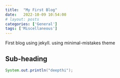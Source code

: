 ```yaml
---
title:  "My First Blog"
date:   2022-10-09 10:54:00
# layout: posts
categories: ['General']
tags: ['Miscellaneous']
---
```


First blog using jekyll.
using minimal-mistakes theme

## Sub-heading
```java
System.out.println("deepthi");
```
